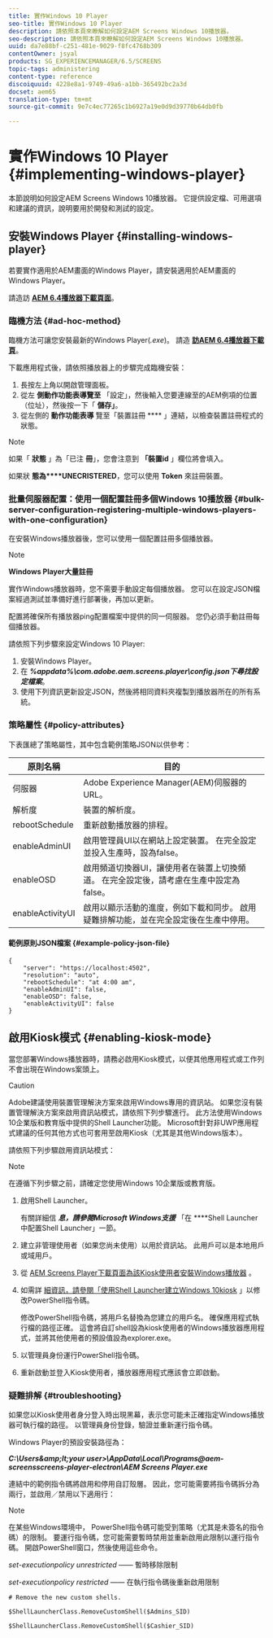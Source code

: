 ```yaml
---
title: 實作Windows 10 Player
seo-title: 實作Windows 10 Player
description: 請依照本頁來瞭解如何設定AEM Screens Windows 10播放器。
seo-description: 請依照本頁來瞭解如何設定AEM Screens Windows 10播放器。
uuid: da7e88bf-c251-481e-9029-f8fc4768b309
contentOwner: jsyal
products: SG_EXPERIENCEMANAGER/6.5/SCREENS
topic-tags: administering
content-type: reference
discoiquuid: 4228e8a1-9749-49a6-a1bb-365492bc2a3d
docset: aem65
translation-type: tm+mt
source-git-commit: 9e7c4ec77265c1b6927a19e0d9d39770b64db0fb

---
```



# 實作Windows 10 Player {#implementing-windows-player}

本節說明如何設定AEM Screens Windows 10播放器。 它提供設定檔、可用選項和建議的資訊，說明要用於開發和測試的設定。

## 安裝Windows Player {#installing-windows-player}

若要實作適用於AEM畫面的Windows Player，請安裝適用於AEM畫面的Windows Player。

請造訪 [**AEM 6.4播放器下載頁面&#x200B;**](https://download.macromedia.com/screens/)。

### 臨機方法 {#ad-hoc-method}

臨機方法可讓您安裝最新的Windows Player(*.exe*)。 請造 [**訪AEM 6.4播放器下載頁&#x200B;**](https://download.macromedia.com/screens/)。

下載應用程式後，請依照播放器上的步驟完成臨機安裝：

1. 長按左上角以開啟管理面板。
1. 從左 **側動作功能表導覽至** 「設定」，然後輸入您要連線至的AEM例項的位置（位址），然後按一下「 **儲存」**。
1. 從左側的 **動作功能表導** 覽至「裝置註冊 **** 」連結，以檢查裝置註冊程式的狀態。

>[!NOTE]
>
>如果「 **狀態** 」為「已注 **冊**」，您會注意到 **「裝置id** 」欄位將會填入。
>
>如果狀 **態為****UNECRISTERED**，您可以使用 **Token** 來註冊裝置。

### 批量伺服器配置：使用一個配置註冊多個Windows 10播放器 {#bulk-server-configuration-registering-multiple-windows-players-with-one-configuration}

在安裝Windows播放器後，您可以使用一個配置註冊多個播放器。

>[!NOTE]
>
>**Windows Player大量註冊**
>
>實作Windows播放器時，您不需要手動設定每個播放器。 您可以在設定JSON檔案經過測試並準備好進行部署後，再加以更新。
>
>配置將確保所有播放器ping配置檔案中提供的同一伺服器。 您仍必須手動註冊每個播放器。

請依照下列步驟來設定Windows 10 Player:

1. 安裝Windows Player。
1. 在 ***%appdata%\com.adobe.aem.screens.player\config.json下尋找設定檔案***。
1. 使用下列資訊更新設定JSON，然後將相同資料夾複製到播放器所在的所有系統。

### 策略屬性 {#policy-attributes}

下表匯總了策略屬性，其中包含範例策略JSON以供參考：

| **原則名稱** | **目的** |
|---|---|
| 伺服器 | Adobe Experience Manager(AEM)伺服器的URL。 |
| 解析度 | 裝置的解析度。 |
| rebootSchedule | 重新啟動播放器的排程。 |
| enableAdminUI | 啟用管理員UI以在網站上設定裝置。 在完全設定並投入生產時，設為false。 |
| enableOSD | 啟用頻道切換器UI，讓使用者在裝置上切換頻道。 在完全設定後，請考慮在生產中設定為false。 |
| enableActivityUI | 啟用以顯示活動的進度，例如下載和同步。 啟用疑難排解功能，並在完全設定後在生產中停用。 |

#### 範例原則JSON檔案 {#example-policy-json-file}

```
{
    "server": "https://localhost:4502",
    "resolution": "auto",
    "rebootSchedule": "at 4:00 am",
    "enableAdminUI": false,
    "enableOSD": false,
    "enableActivityUI": false
}
```

## 啟用Kiosk模式 {#enabling-kiosk-mode}

當您部署Windows播放器時，請務必啟用Kiosk模式，以便其他應用程式或工作列不會出現在Windows案頭上。

>[!CAUTION]
>
>Adobe建議使用裝置管理解決方案來啟用Windows專用的資訊站。 如果您沒有裝置管理解決方案來啟用資訊站模式，請依照下列步驟進行。 此方法使用Windows 10企業版和教育版中提供的Shell Launcher功能。 Microsoft針對非UWP應用程式建議的任何其他方式也可套用至啟用Kiosk（尤其是其他Windows版本）。

請依照下列步驟啟用資訊站模式：

>[!NOTE]
>
>在遵循下列步驟之前，請確定您使用Windows 10企業版或教育版。

1. 啟用Shell Launcher。

   有關詳細信 ***息，請參閱Microsoft Windows支援*** 「在 **[](https://docs.microsoft.com/en-us/windows-hardware/customize/enterprise/shell-launcher)**Shell Launcher中配置Shell Launcher」一節。

1. 建立非管理使用者（如果您尚未使用）以用於資訊站。 此用戶可以是本地用戶或域用戶。
1. 從 [AEM Screens Player下載頁面為該Kiosk使用者安裝Windows播放器](https://download.macromedia.com/screens/) 。
1. 如需詳 [細資訊，請參閱「使用Shell Launcher建立Windows 10kiosk](https://docs.microsoft.com/en-us/windows/configuration/kiosk-shelllauncher) 」以修改PowerShell指令碼。

   修改PowerShell指令碼，將用戶名替換為您建立的用戶名。 確保應用程式執行檔的路徑正確。 這會將自訂shell設為kiosk使用者的Windows播放器應用程式，並將其他使用者的預設值設為explorer.exe。

1. 以管理員身份運行PowerShell指令碼。
1. 重新啟動並登入Kiosk使用者，播放器應用程式應該會立即啟動。

### 疑難排解 {#troubleshooting}

如果您以Kiosk使用者身分登入時出現黑幕，表示您可能未正確指定Windows播放器可執行檔的路徑。 以管理員身份登錄，驗證並重新運行指令碼。

Windows Player的預設安裝路徑為：

***C:\Users\&amp;lt;your user>\AppData\Local\Programs\@aem-screensscreens-player-electron\AEM Screens Player.exe***

連結中的範例指令碼將啟用和停用自訂殼層。 因此，您可能需要將指令碼拆分為兩行，並啟用／禁用以下適用行：

>[!NOTE]
>
>在某些Windows環境中， PowerShell指令碼可能受到策略（尤其是未簽名的指令碼）的限制。 要運行指令碼，您可能需要暫時禁用並重新啟用此限制以運行指令碼。 開啟PowerShell窗口，然後使用這些命令。
>
>*set-executionpolicy unrestricted* —— 暫時移除限制
>
>*set-executionpolicy restricted* —— 在執行指令碼後重新啟用限制

```
# Remove the new custom shells.

$ShellLauncherClass.RemoveCustomShell($Admins_SID)

$ShellLauncherClass.RemoveCustomShell($Cashier_SID)
```

